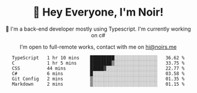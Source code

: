 <div align="center">

<h1 align="center">👋 Hey Everyone, I'm Noir! </h1>
  

 🎉  I'm a back-end developer mostly using Typescript. I'm currently working on c#

   
<p align="center">

  I'm open to full-remote works, contact with me on [hi@noirs.me](mailto:hi@noirs.me)
 
 </p>
   

  
<!--START_SECTION:waka-->

```text
TypeScript   1 hr 10 mins    █████████░░░░░░░░░░░░░░░░   36.62 %
C            1 hr 5 mins     ████████▒░░░░░░░░░░░░░░░░   33.75 %
CSS          44 mins         █████▓░░░░░░░░░░░░░░░░░░░   22.77 %
C#           6 mins          █░░░░░░░░░░░░░░░░░░░░░░░░   03.58 %
Git Config   2 mins          ▒░░░░░░░░░░░░░░░░░░░░░░░░   01.35 %
Markdown     2 mins          ▒░░░░░░░░░░░░░░░░░░░░░░░░   01.15 %
```

<!--END_SECTION:waka-->
